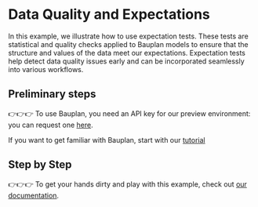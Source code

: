 # Data Quality and Expectations

In this example, we illustrate how to use expectation tests. These tests are statistical and quality checks applied to Bauplan models to ensure that the structure and values of the data meet our expectations. Expectation tests help detect data quality issues early and can be incorporated seamlessly into various workflows.

## Preliminary steps

👉👉👉 To use Bauplan, you need an API key for our preview environment: you can request one [here](https://www.bauplanlabs.com/#join).

If you want to get familiar with Bauplan, start with our [tutorial](https://docs.bauplanlabs.com/en/latest/tutorial/01_quick_start.html#)

## Step by Step

👉👉👉 To get your hands dirty and play with this example, check out [our documentation](https://docs.bauplanlabs.com/en/latest/examples/expectations.html).
